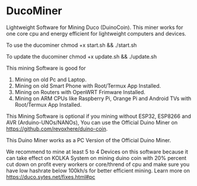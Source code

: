 # DucoMiner
Lightweight Software for Mining Duco (DuinoCoin). This miner works for one core cpu and energy efficient for lightweight computers and devices.

To use the ducominer
chmod +x start.sh && ./start.sh

To update the ducominer
chmod +x update.sh && ./update.sh

This mining Software is good for

1. Mining on old Pc and Laptop.
2. Mining on old Smart Phone with Root/Termux App Installed.
3. Mining on Routers with OpenWRT Frimware Installed.
4. Mining on ARM CPUs like Raspberry Pi, Orange Pi and Android TVs with Root/Termux App Installed.

This Mining Software is optional if you mining without ESP32, ESP8266 and AVR (Arduino-UNOs/NANOs), You can use the Official Duino Miner on https://github.com/revoxhere/duino-coin.

This Duino Miner works as a PC Version of the Official Duino Miner.

We recommend to mine at least 5 to 4 Devices on this software because it can take effect on KOLKA System on mining duino coin with 20% percent cut down on profit every workers or core/thrend of cpu and make sure you have low hashrate below 100kh/s for better efficient mining. Learn more on https://duco.sytes.net/fixes.html#pc
